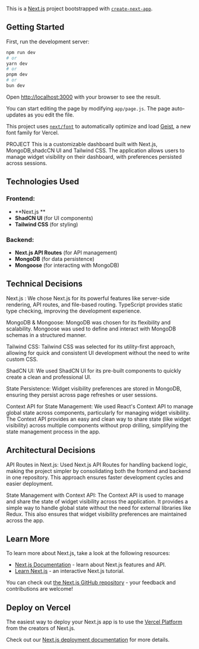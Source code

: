 This is a [Next.js](https://nextjs.org) project bootstrapped with [`create-next-app`](https://github.com/vercel/next.js/tree/canary/packages/create-next-app).

## Getting Started

First, run the development server:

```bash
npm run dev
# or
yarn dev
# or
pnpm dev
# or
bun dev
```

Open [http://localhost:3000](http://localhost:3000) with your browser to see the result.

You can start editing the page by modifying `app/page.js`. The page auto-updates as you edit the file.

This project uses [`next/font`](https://nextjs.org/docs/app/building-your-application/optimizing/fonts) to automatically optimize and load [Geist](https://vercel.com/font), a new font family for Vercel.


PROJECT
This is a customizable dashboard built with Next.js, MongoDB,shadcCN UI and Tailwind CSS. The application allows users to manage widget visibility on their dashboard, with preferences persisted across sessions.

## Technologies Used

### Frontend:
- **Next.js **
- **ShadCN UI** (for UI components)
- **Tailwind CSS** (for styling)

### Backend:
- **Next.js API Routes**  (for API management)
- **MongoDB** (for data persistence)
- **Mongoose** (for interacting with MongoDB)

## Technical Decisions
Next.js : We chose Next.js for its powerful features like server-side rendering, API routes, and file-based routing. TypeScript provides static type checking, improving the development experience.

MongoDB & Mongoose: MongoDB was chosen for its flexibility and scalability. Mongoose was used to define and interact with MongoDB schemas in a structured manner.

Tailwind CSS: Tailwind CSS was selected for its utility-first approach, allowing for quick and consistent UI development without the need to write custom CSS.

ShadCN UI: We used ShadCN UI for its pre-built components to quickly create a clean and professional UI.

State Persistence: Widget visibility preferences are stored in MongoDB, ensuring they persist across page refreshes or user sessions.

Context API for State Management: We used React's Context API to manage global state across components, particularly for managing widget visibility. The Context API provides an easy and clean way to share state (like widget visibility) across multiple components without prop drilling, simplifying the state management process in the app.

## Architectural Decisions

API Routes in Next.js: Used Next.js API Routes for handling backend logic, making the project simpler by consolidating both the frontend and backend in one repository. This approach ensures faster development cycles and easier deployment.


State Management with Context API: The Context API is used to manage and share the state of widget visibility across the application. It provides a simple way to handle global state without the need for external libraries like Redux. This also ensures that widget visibility preferences are maintained across the app.


## Learn More

To learn more about Next.js, take a look at the following resources:

- [Next.js Documentation](https://nextjs.org/docs) - learn about Next.js features and API.
- [Learn Next.js](https://nextjs.org/learn) - an interactive Next.js tutorial.

You can check out [the Next.js GitHub repository](https://github.com/vercel/next.js) - your feedback and contributions are welcome!

## Deploy on Vercel

The easiest way to deploy your Next.js app is to use the [Vercel Platform](https://vercel.com/new?utm_medium=default-template&filter=next.js&utm_source=create-next-app&utm_campaign=create-next-app-readme) from the creators of Next.js.

Check out our [Next.js deployment documentation](https://nextjs.org/docs/app/building-your-application/deploying) for more details.
